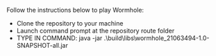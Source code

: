 Follow the instructions below to play Wormhole:

- Clone the repository to your machine
- Launch command prompt at the repository route folder
- TYPE IN COMMAND:
  java -jar .\build\libs\wormhole_21063494-1.0-SNAPSHOT-all.jar
 
